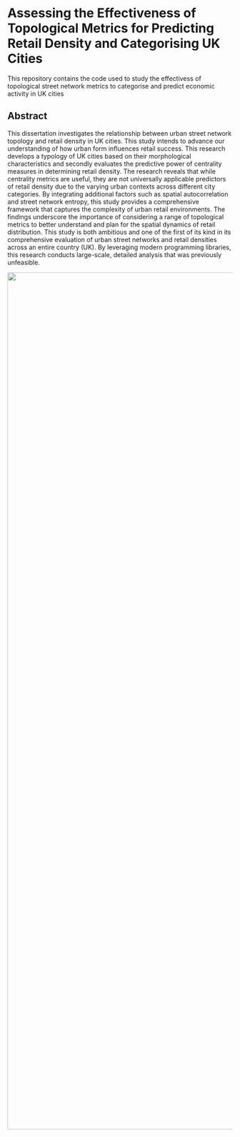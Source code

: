 # Assessing the Effectiveness of Topological Metrics for Predicting Retail Density and Categorising UK Cities

This repository contains the code used to study the effectivess of topological street network metrics to categorise and predict economic activity in UK cities

## Abstract
This dissertation investigates the relationship between urban street network topology and retail density in UK cities. This study intends to advance our understanding of how urban form influences retail success. This research develops a typology of UK cities based on their morphological characteristics and secondly evaluates the predictive power of centrality measures in determining retail density. The research reveals that while centrality metrics are useful, they are not universally applicable predictors of retail density due to the varying urban contexts across different city categories. By integrating additional factors such as spatial autocorrelation and street network entropy, this study provides a comprehensive framework that captures the complexity of urban retail environments. The findings underscore the importance of considering a range of topological metrics to better understand and plan for the spatial dynamics of retail distribution. This study is both ambitious and one of the first of its kind in its comprehensive evaluation of urban street networks and retail densities across an entire country (UK). By leveraging modern programming libraries, this research conducts large-scale, detailed analysis that was previously unfeasible.

<img style="width:1920px;" src="QM.png">

